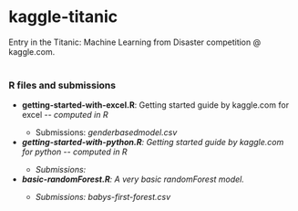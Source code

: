 kaggle-titanic
==============

Entry in the Titanic: Machine Learning from Disaster competition @ kaggle.com.
<br /><br />

<h3>R files and submissions</h3>
<ul>
<li><strong>getting-started-with-excel.R</strong>: Getting started guide by kaggle.com for excel -- <em>computed in R</em></li>
<ul>
<li>Submissions: <em>genderbasedmodel.csv</li>
</ul>
<li><strong>getting-started-with-python.R</strong>: Getting started guide by kaggle.com for python -- <em>computed in R</em></li>
<ul>
<li>Submissions:</li>
</ul>
<li><strong>basic-randomForest.R</strong>: A very basic randomForest model.</li>
<ul>
<li>Submissions: <em>babys-first-forest.csv</em></li>
</ul>
</ul>
